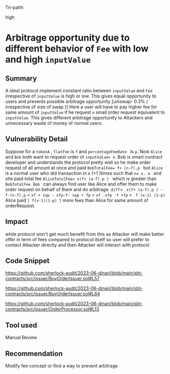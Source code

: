 Tri-pathi

high

# Arbitrage opportunity due to different behavior of `Fee` with low and high `inputValue`

## Summary

A ideal protocol implement constant ratio between `inputValue`  and `Fee` irrespective of ` inputValue ` is high or low. This gives equal opportunity to users and prevents possible arbitrage opportunity [uniswap- 0.3% ( irrespective of size of swap )]
Here a user will have to pay higher fee for same amount of `inputValue` if he request  `n` small order request equivalent to `inputValue`. This gives different arbitrage opportunity to Attackers and unnecessary waste of money of normal users.


## Vulnerability Detail

Suppose for a `tokenA` , `flatFee` is `f` and `percentageFeeRate ` is `p`. Now `Alice ` and `Bob` both want to request order of `inputValue= n`. Bob is smart contract developer and understands the protocol pretty well so he make order request of all amount at once and paid `BobTotalFee= f+ (n-f).p ` but `Alice` is a normal user who did transaction in x (>1 )times such that `n= x. a ` and she paid total fee `AliceTotalFee= x(f+ (a-f).p ) `  which is greater than `BobTotalFee`. `Bob ` can always find user like Alice and offer them to make order request on behalf of them and do arbitrage.
`diff`= ` x(f+ (a-f).p ) - f-(n-f).p`
       =   `xf + xap - xfp-f- xap + fp`
       =     ` xf -xfp -f +fp `
       =    ` f (x-1) (1-p)`
Alice paid `[ f(x-1)(1-p) ]` more fees than Alice for same amount of orderRequest.

## Impact

while protocol won't get much benefit from this as Attacker will make better offer in term of fees compared to protocol itself so user will prefer to contact  Attacker directly and then Attacker will interact with protocol  

## Code Snippet
https://github.com/sherlock-audit/2023-06-dinari/blob/main/sbt-contracts/src/issuer/BuyOrderIssuer.sol#L57

https://github.com/sherlock-audit/2023-06-dinari/blob/main/sbt-contracts/src/issuer/BuyOrderIssuer.sol#L84

https://github.com/sherlock-audit/2023-06-dinari/blob/main/sbt-contracts/src/issuer/OrderProcessor.sol#L13
## Tool used

Manual Review

## Recommendation

Modify fee concept or find a way to prevent arbitrage 
